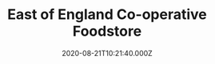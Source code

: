 ---
date: 2020-08-21T10:21:40.000Z
title: East of England Co-operative Foodstore
latitude: 52.15200551160411
longitude: 1.6012062828277274
url: https://www.eastofengland.coop
category: checkin
---